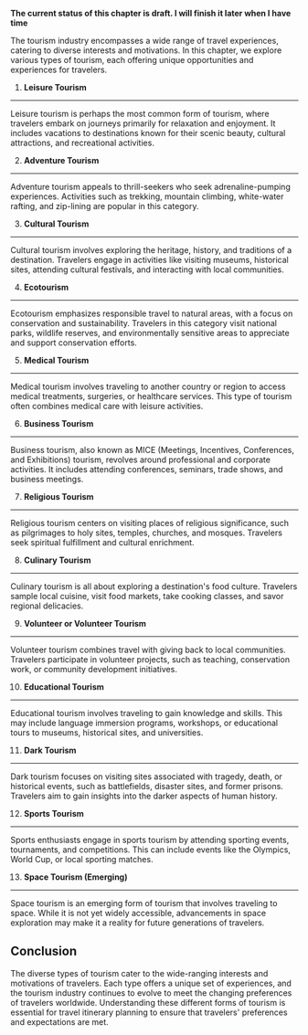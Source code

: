 **The current status of this chapter is draft. I will finish it later when I have time**

The tourism industry encompasses a wide range of travel experiences, catering to diverse interests and motivations. In this chapter, we explore various types of tourism, each offering unique opportunities and experiences for travelers.

1. **Leisure Tourism**
----------------------

Leisure tourism is perhaps the most common form of tourism, where travelers embark on journeys primarily for relaxation and enjoyment. It includes vacations to destinations known for their scenic beauty, cultural attractions, and recreational activities.

2. **Adventure Tourism**
------------------------

Adventure tourism appeals to thrill-seekers who seek adrenaline-pumping experiences. Activities such as trekking, mountain climbing, white-water rafting, and zip-lining are popular in this category.

3. **Cultural Tourism**
-----------------------

Cultural tourism involves exploring the heritage, history, and traditions of a destination. Travelers engage in activities like visiting museums, historical sites, attending cultural festivals, and interacting with local communities.

4. **Ecotourism**
-----------------

Ecotourism emphasizes responsible travel to natural areas, with a focus on conservation and sustainability. Travelers in this category visit national parks, wildlife reserves, and environmentally sensitive areas to appreciate and support conservation efforts.

5. **Medical Tourism**
----------------------

Medical tourism involves traveling to another country or region to access medical treatments, surgeries, or healthcare services. This type of tourism often combines medical care with leisure activities.

6. **Business Tourism**
-----------------------

Business tourism, also known as MICE (Meetings, Incentives, Conferences, and Exhibitions) tourism, revolves around professional and corporate activities. It includes attending conferences, seminars, trade shows, and business meetings.

7. **Religious Tourism**
------------------------

Religious tourism centers on visiting places of religious significance, such as pilgrimages to holy sites, temples, churches, and mosques. Travelers seek spiritual fulfillment and cultural enrichment.

8. **Culinary Tourism**
-----------------------

Culinary tourism is all about exploring a destination's food culture. Travelers sample local cuisine, visit food markets, take cooking classes, and savor regional delicacies.

9. **Volunteer or Volunteer Tourism**
-------------------------------------

Volunteer tourism combines travel with giving back to local communities. Travelers participate in volunteer projects, such as teaching, conservation work, or community development initiatives.

10. **Educational Tourism**
---------------------------

Educational tourism involves traveling to gain knowledge and skills. This may include language immersion programs, workshops, or educational tours to museums, historical sites, and universities.

11. **Dark Tourism**
--------------------

Dark tourism focuses on visiting sites associated with tragedy, death, or historical events, such as battlefields, disaster sites, and former prisons. Travelers aim to gain insights into the darker aspects of human history.

12. **Sports Tourism**
----------------------

Sports enthusiasts engage in sports tourism by attending sporting events, tournaments, and competitions. This can include events like the Olympics, World Cup, or local sporting matches.

13. **Space Tourism (Emerging)**
--------------------------------

Space tourism is an emerging form of tourism that involves traveling to space. While it is not yet widely accessible, advancements in space exploration may make it a reality for future generations of travelers.

Conclusion
----------

The diverse types of tourism cater to the wide-ranging interests and motivations of travelers. Each type offers a unique set of experiences, and the tourism industry continues to evolve to meet the changing preferences of travelers worldwide. Understanding these different forms of tourism is essential for travel itinerary planning to ensure that travelers' preferences and expectations are met.
